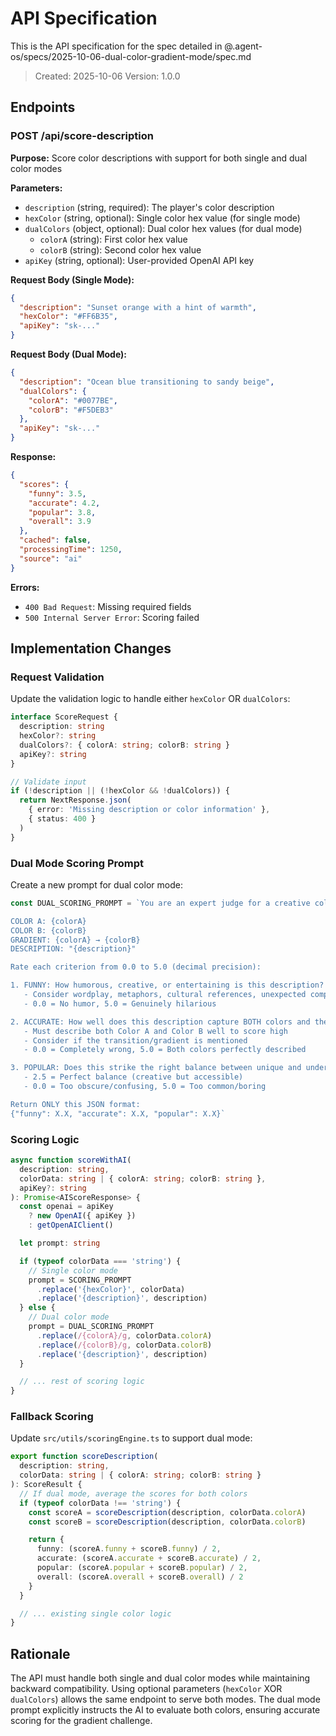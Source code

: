 # API Specification

This is the API specification for the spec detailed in @.agent-os/specs/2025-10-06-dual-color-gradient-mode/spec.md

> Created: 2025-10-06
> Version: 1.0.0

## Endpoints

### POST /api/score-description

**Purpose:** Score color descriptions with support for both single and dual color modes

**Parameters:**
- `description` (string, required): The player's color description
- `hexColor` (string, optional): Single color hex value (for single mode)
- `dualColors` (object, optional): Dual color hex values (for dual mode)
  - `colorA` (string): First color hex value
  - `colorB` (string): Second color hex value
- `apiKey` (string, optional): User-provided OpenAI API key

**Request Body (Single Mode):**
```json
{
  "description": "Sunset orange with a hint of warmth",
  "hexColor": "#FF6B35",
  "apiKey": "sk-..."
}
```

**Request Body (Dual Mode):**
```json
{
  "description": "Ocean blue transitioning to sandy beige",
  "dualColors": {
    "colorA": "#0077BE",
    "colorB": "#F5DEB3"
  },
  "apiKey": "sk-..."
}
```

**Response:**
```json
{
  "scores": {
    "funny": 3.5,
    "accurate": 4.2,
    "popular": 3.8,
    "overall": 3.9
  },
  "cached": false,
  "processingTime": 1250,
  "source": "ai"
}
```

**Errors:**
- `400 Bad Request`: Missing required fields
- `500 Internal Server Error`: Scoring failed

## Implementation Changes

### Request Validation

Update the validation logic to handle either `hexColor` OR `dualColors`:

```typescript
interface ScoreRequest {
  description: string
  hexColor?: string
  dualColors?: { colorA: string; colorB: string }
  apiKey?: string
}

// Validate input
if (!description || (!hexColor && !dualColors)) {
  return NextResponse.json(
    { error: 'Missing description or color information' },
    { status: 400 }
  )
}
```

### Dual Mode Scoring Prompt

Create a new prompt for dual color mode:

```typescript
const DUAL_SCORING_PROMPT = `You are an expert judge for a creative color description game. Rate the following description of a GRADIENT between two colors on three criteria:

COLOR A: {colorA}
COLOR B: {colorB}
GRADIENT: {colorA} → {colorB}
DESCRIPTION: "{description}"

Rate each criterion from 0.0 to 5.0 (decimal precision):

1. FUNNY: How humorous, creative, or entertaining is this description?
   - Consider wordplay, metaphors, cultural references, unexpected comparisons
   - 0.0 = No humor, 5.0 = Genuinely hilarious

2. ACCURATE: How well does this description capture BOTH colors and the transition?
   - Must describe both Color A and Color B well to score high
   - Consider if the transition/gradient is mentioned
   - 0.0 = Completely wrong, 5.0 = Both colors perfectly described

3. POPULAR: Does this strike the right balance between unique and understandable?
   - 2.5 = Perfect balance (creative but accessible)
   - 0.0 = Too obscure/confusing, 5.0 = Too common/boring

Return ONLY this JSON format:
{"funny": X.X, "accurate": X.X, "popular": X.X}`
```

### Scoring Logic

```typescript
async function scoreWithAI(
  description: string,
  colorData: string | { colorA: string; colorB: string },
  apiKey?: string
): Promise<AIScoreResponse> {
  const openai = apiKey
    ? new OpenAI({ apiKey })
    : getOpenAIClient()

  let prompt: string

  if (typeof colorData === 'string') {
    // Single color mode
    prompt = SCORING_PROMPT
      .replace('{hexColor}', colorData)
      .replace('{description}', description)
  } else {
    // Dual color mode
    prompt = DUAL_SCORING_PROMPT
      .replace(/{colorA}/g, colorData.colorA)
      .replace(/{colorB}/g, colorData.colorB)
      .replace('{description}', description)
  }

  // ... rest of scoring logic
}
```

### Fallback Scoring

Update `src/utils/scoringEngine.ts` to support dual mode:

```typescript
export function scoreDescription(
  description: string,
  colorData: string | { colorA: string; colorB: string }
): ScoreResult {
  // If dual mode, average the scores for both colors
  if (typeof colorData !== 'string') {
    const scoreA = scoreDescription(description, colorData.colorA)
    const scoreB = scoreDescription(description, colorData.colorB)

    return {
      funny: (scoreA.funny + scoreB.funny) / 2,
      accurate: (scoreA.accurate + scoreB.accurate) / 2,
      popular: (scoreA.popular + scoreB.popular) / 2,
      overall: (scoreA.overall + scoreB.overall) / 2
    }
  }

  // ... existing single color logic
}
```

## Rationale

The API must handle both single and dual color modes while maintaining backward compatibility. Using optional parameters (`hexColor` XOR `dualColors`) allows the same endpoint to serve both modes. The dual mode prompt explicitly instructs the AI to evaluate both colors, ensuring accurate scoring for the gradient challenge.
